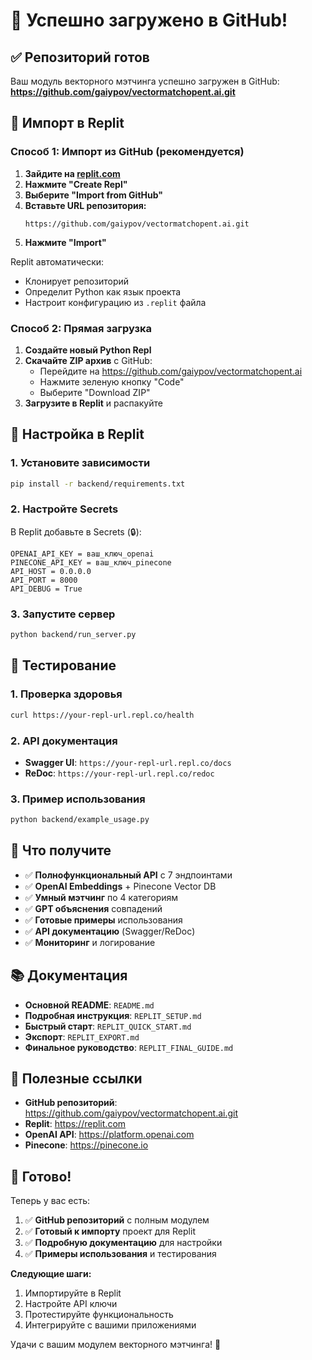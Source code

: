 # 🎉 Успешно загружено в GitHub!

## ✅ Репозиторий готов

Ваш модуль векторного мэтчинга успешно загружен в GitHub:
**https://github.com/gaiypov/vectormatchopent.ai.git**

## 🚀 Импорт в Replit

### Способ 1: Импорт из GitHub (рекомендуется)

1. **Зайдите на [replit.com](https://replit.com)**
2. **Нажмите "Create Repl"**
3. **Выберите "Import from GitHub"**
4. **Вставьте URL репозитория:**
   ```
   https://github.com/gaiypov/vectormatchopent.ai.git
   ```
5. **Нажмите "Import"**

Replit автоматически:
- Клонирует репозиторий
- Определит Python как язык проекта
- Настроит конфигурацию из `.replit` файла

### Способ 2: Прямая загрузка

1. **Создайте новый Python Repl**
2. **Скачайте ZIP архив** с GitHub:
   - Перейдите на https://github.com/gaiypov/vectormatchopent.ai
   - Нажмите зеленую кнопку "Code"
   - Выберите "Download ZIP"
3. **Загрузите в Replit** и распакуйте

## 🔧 Настройка в Replit

### 1. Установите зависимости
```bash
pip install -r backend/requirements.txt
```

### 2. Настройте Secrets
В Replit добавьте в Secrets (🔒):
```
OPENAI_API_KEY = ваш_ключ_openai
PINECONE_API_KEY = ваш_ключ_pinecone
API_HOST = 0.0.0.0
API_PORT = 8000
API_DEBUG = True
```

### 3. Запустите сервер
```bash
python backend/run_server.py
```

## 🧪 Тестирование

### 1. Проверка здоровья
```bash
curl https://your-repl-url.repl.co/health
```

### 2. API документация
- **Swagger UI**: `https://your-repl-url.repl.co/docs`
- **ReDoc**: `https://your-repl-url.repl.co/redoc`

### 3. Пример использования
```bash
python backend/example_usage.py
```

## 🎯 Что получите

- ✅ **Полнофункциональный API** с 7 эндпоинтами
- ✅ **OpenAI Embeddings** + Pinecone Vector DB
- ✅ **Умный мэтчинг** по 4 категориям
- ✅ **GPT объяснения** совпадений
- ✅ **Готовые примеры** использования
- ✅ **API документацию** (Swagger/ReDoc)
- ✅ **Мониторинг** и логирование

## 📚 Документация

- **Основной README**: `README.md`
- **Подробная инструкция**: `REPLIT_SETUP.md`
- **Быстрый старт**: `REPLIT_QUICK_START.md`
- **Экспорт**: `REPLIT_EXPORT.md`
- **Финальное руководство**: `REPLIT_FINAL_GUIDE.md`

## 🔗 Полезные ссылки

- **GitHub репозиторий**: https://github.com/gaiypov/vectormatchopent.ai.git
- **Replit**: https://replit.com
- **OpenAI API**: https://platform.openai.com
- **Pinecone**: https://pinecone.io

## 🎉 Готово!

Теперь у вас есть:
1. ✅ **GitHub репозиторий** с полным модулем
2. ✅ **Готовый к импорту** проект для Replit
3. ✅ **Подробную документацию** для настройки
4. ✅ **Примеры использования** и тестирования

**Следующие шаги:**
1. Импортируйте в Replit
2. Настройте API ключи
3. Протестируйте функциональность
4. Интегрируйте с вашими приложениями

Удачи с вашим модулем векторного мэтчинга! 🚀
